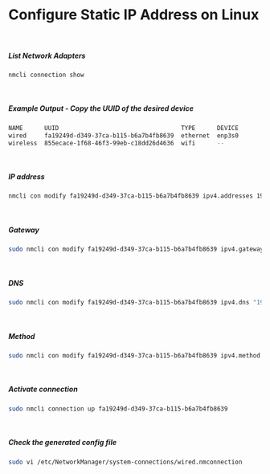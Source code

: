 # Configure Static IP Address on Linux

&nbsp;
##### List Network Adapters
```sh
nmcli connection show
```
&nbsp;
##### Example Output - Copy the UUID of the desired device
```sh
NAME      UUID                                  TYPE      DEVICE 
wired     fa19249d-d349-37ca-b115-b6a7b4fb8639  ethernet  enp3s0 
wireless  855ecace-1f68-46f3-99eb-c18dd26d4636  wifi      --    
```
&nbsp;
##### IP address
```sh
nmcli con modify fa19249d-d349-37ca-b115-b6a7b4fb8639 ipv4.addresses 192.168.1.25/24
```
&nbsp;
##### Gateway
```sh
sudo nmcli con modify fa19249d-d349-37ca-b115-b6a7b4fb8639 ipv4.gateway 192.168.1.1
```
&nbsp;
##### DNS
```sh
sudo nmcli con modify fa19249d-d349-37ca-b115-b6a7b4fb8639 ipv4.dns "192.168.1.1"
```
&nbsp;
##### Method
```sh
sudo nmcli con modify fa19249d-d349-37ca-b115-b6a7b4fb8639 ipv4.method manual
```
&nbsp;
##### Activate connection
```sh
sudo nmcli connection up fa19249d-d349-37ca-b115-b6a7b4fb8639
```
&nbsp;
##### Check the generated config file
```sh
sudo vi /etc/NetworkManager/system-connections/wired.nmconnection
```
